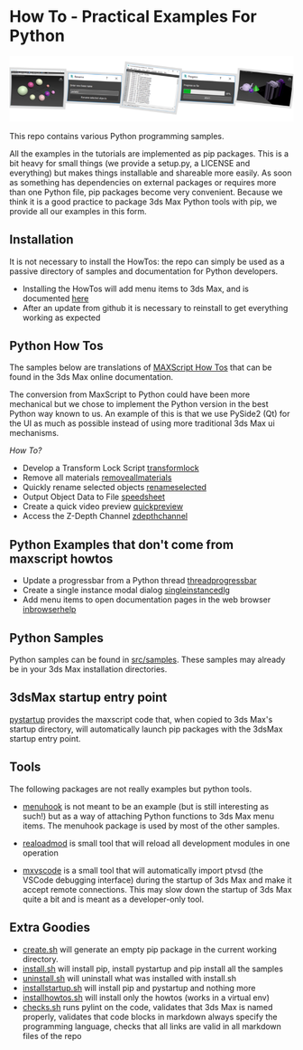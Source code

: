# How To - Practical Examples For Python

![Splash](/doc/Splash.png)

This repo contains various Python programming samples.

All the examples in the tutorials are implemented as pip packages. This is a bit heavy for
small things (we provide a setup.py, a LICENSE and everything) but makes things installable
and shareable more easily. As soon as something has dependencies on external packages or requires
more than one Python file, pip packages become very convenient. Because we think it is a good
practice to package 3ds Max Python tools with pip, we provide all our examples in this form.

## Installation

It is not necessary to install the HowTos: the repo can simply be used as a passive
directory of samples and documentation for Python developers.

- Installing the HowTos will add menu items to 3ds Max, and is documented [here](doc/install.md)
- After an update from github it is necessary to reinstall to get everything working as expected

## Python How Tos

The samples below are translations of [MAXScript How Tos](https://help.autodesk.com/view/3DSMAX/2020/ENU/?guid=GUID-25C9AD58-3665-471E-8B4B-54A094C1D5C9) that
can be found in the 3ds Max online documentation.

The conversion from MaxScript to Python could have been more mechanical but we chose to implement
the Python version in the best Python way known to us. An example of this is that we use PySide2
(Qt) for the UI as much as possible instead of using more traditional 3ds Max ui mechanisms.

*How To?*

- Develop a Transform Lock Script [transformlock](/src/packages/transformlock/README.md)
- Remove all materials [removeallmaterials](/src/packages/removeallmaterials/README.md)
- Quickly rename selected objects [renameselected](/src/packages/renameselected/README.md)
- Output Object Data to File [speedsheet](/src/packages/speedsheet/README.md)
- Create a quick video preview [quickpreview](/src/packages/quickpreview/README.md)
- Access the Z-Depth Channel [zdepthchannel](/src/packages/zdepthchannel/README.md)

## Python Examples that don't come from maxscript howtos

- Update a progressbar from a Python thread [threadprogressbar](/src/packages/threadprogressbar/README.md)
- Create a single instance modal dialog [singleinstancedlg](/src/packages/singleinstancedlg/README.md)
- Add menu items to open documentation pages in the web browser [inbrowserhelp](/src/packages/inbrowserhelp/README.md)

## Python Samples

Python samples can be found in [src/samples](/src/samples). These samples may already be in your 3ds Max
installation directories.

## 3dsMax startup entry point

[pystartup](/src/pystartup/README.md) provides the maxscript code that, when copied to 3ds Max's
startup directory, will automatically launch pip packages with the 3dsMax startup
entry point.

## Tools

The following packages are not really examples but python tools.

- [menuhook](/src/packages/menuhook/README.md) is not meant to be an example (but is still interesting as such!) but
as a way of attaching Python functions to 3ds Max menu items. The menuhook package is used by 
most of the other samples.

- [realoadmod](/src/packages/reloadmod/README.md) is small tool that will reload all development modules in one
operation

- [mxvscode](/src/packages/mxvscode/README.md) is a small tool that will automatically import ptvsd (the
VSCode debugging interface) during the startup of 3ds Max and make it accept remote connections.
This may slow down the startup of 3ds Max quite a bit and is meant as a developer-only tool.

## Extra Goodies

- [create.sh](create.sh) will generate an empty pip package in the current working directory.
- [install.sh](install.sh) will install pip, install pystartup and pip install all the samples
- [uninstall.sh](uninstall.sh) will uninstall what was installed with install.sh
- [installstartup.sh](installstartup.sh) will install pip and pystartup and nothing more
- [installhowtos.sh](installhowtos.sh) will install only the howtos (works in a virtual env)
- [checks.sh](checks.sh) runs pylint on the code, validates that 3ds Max is named properly,
validates that code blocks in markdown always specify the programming language, checks that
all links are valid in all markdown files of the repo
